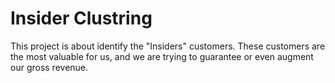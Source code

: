 # Insider Clustring

This project  is about identify the "Insiders" customers. These customers are the most valuable for us, and we are trying to guarantee or even augment our gross revenue.

